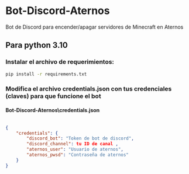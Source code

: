 # Bot-Discord-Aternos
Bot de Discord para encender/apagar servidores de Minecraft en Aternos

## Para python 3.10

### Instalar el archivo de requerimientos:
```bash
pip install -r requirements.txt
```

### Modifica el archivo credentials.json con tus credenciales (claves) para que funcione el bot

#### Bot-Discord-Aternos\credentials.json
```json

{
    "credentials": {
        "discord_bot": "Token de bot de discord",
        "discord_channel": tu ID de canal ,
        "aternos_user": "Usuario de aternos",
        "aternos_pwsd": "Contraseña de aternos"
    }
}
```

